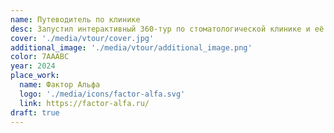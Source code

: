 ```yaml
---
name: Путеводитель по клинике
desc: Запустил интерактивный 360-тур по стоматологической клинике и её персоналу в Екатеринбурге
cover: './media/vtour/cover.jpg'
additional_image: './media/vtour/additional_image.png'
color: 7AAABC
year: 2024
place_work:
  name: Фактор Альфа
  logo: './media/icons/factor-alfa.svg'
  link: https://factor-alfa.ru/
draft: true
---
```

